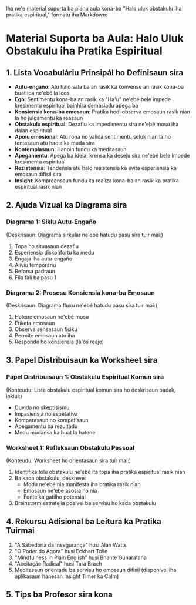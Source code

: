 Iha ne'e material suporta ba planu aula kona-ba "Halo uluk obstakulu iha pratika espiritual," formatu iha Markdown:

# Material Suporta ba Aula: Halo Uluk Obstakulu iha Pratika Espiritual

## 1. Lista Vocabuláriu Prinsipál ho Definisaun sira

- **Autu-engaño**: Atu halo sala ba an rasik ka konvense an rasik kona-ba buat ida ne'ebé la loos
- **Ego**: Sentimentu kona-ba an rasik ka "Ha'u" ne'ebé bele impede kresimentu espiritual bainhira demasiadu apega ba
- **Konsiensia kona-ba emosaun**: Pratika hodi observa emosaun rasik nian la ho julgamentu ka reasaun
- **Obstakulu espiritual**: Dezafiu ka impedimentu sira ne'ebé mosu iha dalan espiritual
- **Apoiu emosional**: Atu rona no valida sentimentu seluk nian la ho tentasaun atu hadia ka muda sira
- **Kontemplasaun**: Hanoin fundu ka meditasaun
- **Apegamentu**: Apega ba ideia, krensa ka deseju sira ne'ebé bele impede kresimentu espiritual
- **Rezistensia**: Tendensia atu halo resistensia ka evita esperiénsia ka emosaun difisil sira
- **Insight**: Kompreensaun fundu ka realiza kona-ba an rasik ka pratika espiritual rasik nian

## 2. Ajuda Vizual ka Diagrama sira

### Diagrama 1: Siklu Autu-Engaño
(Deskrisaun: Diagrama sirkular ne'ebé hatudu pasu sira tuir mai:)
1. Topa ho situasaun dezafiu
2. Esperiensia diskońfortu ka medu
3. Engaja iha autu-engaño
4. Aliviu temporáriu
5. Reforsa padraun
6. Fila fali ba pasu 1

### Diagrama 2: Prosesu Konsiensia kona-ba Emosaun
(Deskrisaun: Diagrama fluxu ne'ebé hatudu pasu sira tuir mai:)
1. Hatene emosaun ne'ebé mosu
2. Etiketa emosaun
3. Observa sensasaun fisiku
4. Permite emosaun atu iha
5. Responde ho konsiensia (la'ós reaje)

## 3. Papel Distribuisaun ka Worksheet sira

### Papel Distribuisaun 1: Obstakulu Espiritual Komun sira
(Konteudu: Lista obstakulu espiritual komun sira ho deskrisaun badak, inklui:)
- Duvida no skeptisismu
- Impasiensia no espetativa
- Komparasaun no kompetisaun
- Apegamentu ba rezultadu
- Medu mudansa ka buat la hatene

### Worksheet 1: Refleksaun Obstakulu Pessoal
(Konteudu: Worksheet ho orientasaun sira tuir mai:)
1. Identifika tolu obstakulu ne'ebé ita topa iha pratika espiritual rasik nian
2. Ba kada obstakulu, deskreve:
   - Modu ne'ebé nia manifesta iha pratika rasik nian
   - Emosaun ne'ebé asosia ho nia
   - Fonte ka gatilho potensial
3. Brainstorm estratejia posivel ba servisu ho kada obstakulu

## 4. Rekursu Adisional ba Leitura ka Pratika Tuirmai

1. "A Sabedoria da Insegurança" husi Alan Watts
2. "O Poder do Agora" husi Eckhart Tolle
3. "Mindfulness in Plain English" husi Bhante Gunaratana
4. "Aceitação Radical" husi Tara Brach
5. Meditasaun orientadu ba servisu ho emosaun difisil (disponivel iha aplikasaun hanesan Insight Timer ka Calm)

## 5. Tips ba Profesor sira kona